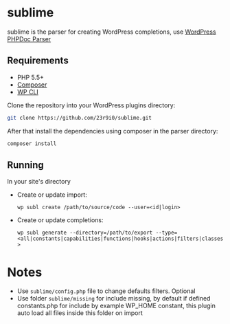 # sublime

sublime is the parser for creating WordPress completions, use [WordPress PHPDoc Parser](https://github.com/WordPress/phpdoc-parser)

## Requirements
* PHP 5.5+
* [Composer](https://getcomposer.org/)
* [WP CLI](http://wp-cli.org/)

Clone the repository into your WordPress plugins directory:

```bash
git clone https://github.com/23r9i0/sublime.git
```

After that install the dependencies using composer in the parser directory:

```bash
composer install
```

## Running

In your site's directory

* Create or update import:

	`wp subl create /path/to/source/code --user=<id|login>`

* Create or update completions:

	`wp subl generate --directory=/path/to/export --type=<all|constants|capabilities|functions|hooks|actions|filters|classes>`


# Notes

* Use `sublime/config.php` file to change defaults filters. Optional
* Use folder `sublime/missing` for include missing,
  by default if defined constants.php for include by example WP_HOME constant,
  this plugin auto load all files inside this folder on import